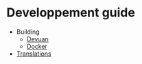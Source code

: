 # Developpement guide

* Building
    * [Devuan](devuan.md)
    * [Docker](docker.md)
* [Translations](translations.md)
